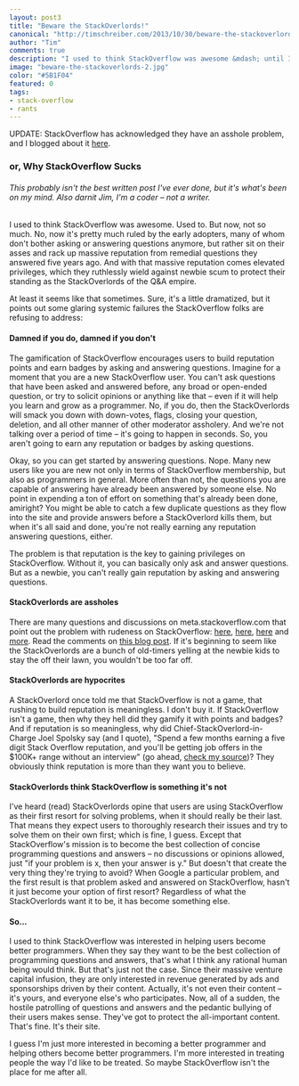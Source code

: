 ```yaml
--- 
layout: post3
title: "Beware the StackOverlords!"
canonical: "http://timschreiber.com/2013/10/30/beware-the-stackoverlords/"
author: "Tim"
comments: true
description: "I used to think StackOverflow was awesome &mdash; until I realized it's ruled by self-important overlords who ruthlessly wield their elevated privileges against newbie scum who dare enter their Q&amp;A empire."
image: "beware-the-stackoverlords-2.jpg"
color: "#5B1F04"
featured: 0
tags:
- stack-overflow
- rants
---
```


UPDATE: StackOverflow has acknowledged they have an asshole problem, and I blogged about it [here][7].

### or, Why StackOverflow Sucks

###### This probably isn't the best written post I've ever done, but it's what's been on my mind. Also darnit Jim, I'm a coder &ndash; not a writer.

I used to think StackOverflow was awesome. Used to. But now, not so much. No, now it's pretty much ruled by the early adopters, many of whom don't bother asking or answering questions anymore, but rather sit on their asses and rack up massive reputation from remedial questions they answered five years ago. And with that massive reputation comes elevated privileges, which they ruthlessly wield against newbie scum to protect their standing as the StackOverlords of the Q&A empire.

At least it seems like that sometimes. Sure, it's a little dramatized, but it points out some glaring systemic failures the StackOverflow folks are refusing to address:

#### Damned if you do, damned if you don't

The gamification of StackOverflow encourages users to build reputation points and earn badges by asking and answering questions. Imagine for a moment that you are a new StackOverflow user. You can't ask questions that have been asked and answered before, any broad or open-ended question, or try to solicit opinions or anything like that &ndash; even if it will help you learn and grow as a programmer. No, if you do, then the StackOverlords will smack you down with down-votes, flags, closing your question, deletion, and all other manner of other moderator assholery. And we're not talking over a period of time &ndash; it's going to happen in seconds. So, you aren't going to earn any reputation or badges by asking questions.

Okay, so you can get started by answering questions. Nope. Many new users like you are new not only in terms of StackOverflow membership, but also as programmers in general. More often than not, the questions you are capable of answering have already been answered by someone else. No point in expending a ton of effort on something that's already been done, amiright? You might be able to catch a few duplicate questions as they flow into the site and provide answers before a StackOverlord kills them, but when it's all said and done, you're not really earning any reputation answering questions, either.

The problem is that reputation is the key to gaining privileges on StackOverflow. Without it, you can basically only ask and answer questions. But as a newbie, you can't really gain reputation by asking and answering questions.

#### StackOverlords are assholes

There are many questions and discussions on meta.stackoverflow.com that point out the problem with rudeness on StackOverflow: [here][1], [here][2], [here][3] and [more][4].  Read the comments on [this blog post][5]. If it's beginning to seem like the StackOverlords are a bunch of old-timers yelling at the newbie kids to stay the off their lawn, you wouldn't be too far off.

#### StackOverlords are hypocrites

A StackOverlord once told me that StackOverflow is not a game, that rushing to build reputation is meaningless. I don't buy it. If StackOverflow isn't a game, then why they hell did they gamify it with points and badges?  And if reputation is so meaningless, why did Chief-StackOverlord-in-Charge Joel Spolsky say (and I quote), &quot;Spend a few months earning a five digit Stack Overflow reputation, and you'll be getting job offers in the $100K+ range without an interview&quot; (go ahead, [check my source][6])? They obviously think reputation is more than they want you to believe.

#### StackOverlords think StackOverflow is something it's not

I've heard (read) StackOverlords opine that users are using StackOverflow as their first resort for solving problems, when it should really be their last. That means they expect users to thoroughly research their issues and try to solve them on their own first; which is fine, I guess. Except that StackOverflow's mission is to become the best collection of concise programming questions and answers &ndash; no discussions or opinions allowed, just &quot;if your problem is x, then your answer is y.&quot; But doesn't that create the very thing they're trying to avoid? When Google a particular problem, and the first result is that problem asked and answered on StackOverflow, hasn't it just become your option of first resort? Regardless of what the StackOverlords want it to be, it has become something else.

#### So...

I used to think StackOverflow was interested in helping users become better programmers. When they say they want to be the best collection of programming questions and answers, that's what I think any rational human being would think. But that's just not the case. Since their massive venture capital infusion, they are only interested in revenue generated by ads and sponsorships driven by their content. Actually, it's not even their content &ndash; it's yours, and everyone else's who participates. Now, all of a sudden, the hostile patrolling of questions and answers and the pedantic bullying of their users makes sense. They've got to protect the all-important content. That's fine. It's their site.

I guess I'm just more interested in becoming a better programmer and helping others become better programmers. I'm more interested in treating people the way I'd like to be treated. So maybe StackOverflow isn't the place for me after all.

[1]: http://meta.stackoverflow.com/search?q=rude
[2]: http://meta.stackoverflow.com/questions/191029/general-attitude-stack-overflow-non-constructive-attitude-rather-than-constru
[3]: http://meta.stackoverflow.com/questions/161539/rude-responses-from-the-community
[4]: http://meta.stackoverflow.com/search?q=rude
[5]: http://sergworks.wordpress.com/2012/09/26/why-stackoverflow-sucks/
[6]: http://programmers.stackexchange.com/questions/20369/career-advice-stay-with-php-or-start-a-new-career-in-something-else-net/20373#20373
[7]: /2018/04/27/stackoverflow-finally-admits-it-has-an-asshole-problem/
